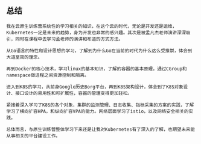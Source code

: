 ## 总结
    我在云原生训练营系统性的学习相关的知识，在这个云的时代，无论是开发还是运维，Kubernetes一定是未来的趋势，身为开发也非常的感兴趣。其次是被孟凡杰老师演讲深深吸引，同时在课程中去学习孟老师的演讲和布道的方式方法。

    从Go语言的特性和设计思想的学习，了解到为什么Go在当前的时代为什么这么受推崇，体会到大道至简的理念。

    再到Docker的核心技术，学习linux的基本知识，了解的容器的基本原理，通过CGroup和namespace做进程之间资源控制和隔离。

    进入到K8S的学习，从前身Google历史Borg平台，再到K8S架构设计，体会到了K8S对象设计、接口设计的易用性和可扩展性，容器的管理变得更加轻松。

    紧接着深入学习了K8S的各个对象，集群的监测管理、日志收集、指标采集的方案的实践，了解学习了横向扩容HPA，和纵向扩容VPA的能力。网络层面学习了istio，以及网络安全相关的实践。

    总体而言，与原生训练营整体学习下来还是让我对Kubernetes有了深入的了解，也期望未来能从事相关的平台建设工作。




